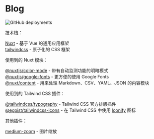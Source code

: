 # Blog

![GitHub deployments](https://img.shields.io/github/deployments/bohecola/blog/production?style=flat&logo=vercel&logoColor=white&label=vercel)

技术栈：

[Nuxt](https://nuxt.com/) - 基于 Vue 的通用应用框架\
[tailwindcss](https://tailwindcss.com/) - 原子化的 CSS 框架

使用到的 Nuxt 模块：

[@nuxtjs/color-mode](https://color-mode.nuxtjs.org/) - 带有自动监测功能的明暗模式\
[@nuxtjs/google-fonts](https://google-fonts.nuxtjs.org/) - 更方便的使用 Google Fonts\
[@nuxt/content](https://content.nuxt.com/) - 用来处理 Markdown、CSV、YAML、JSON 的内容模块

使用到的 Tailwind CSS 插件：

[@tailwindcss/typography](https://tailwindcss.com/docs/typography-plugin) - Tailwind CSS 官方排版插件\
[@egoist/tailwindcss-icons](https://github.com/egoist/tailwindcss-icons) - 在 Tailwind CSS 中使用 [Iconify](https://iconify.design/) 图标

其他插件：

[medium-zoom](https://github.com/francoischalifour/medium-zoom) - 图片缩放

